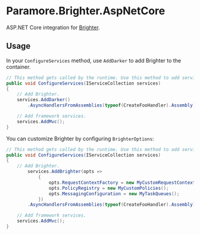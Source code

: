 # Paramore.Brighter.AspNetCore
ASP.NET Core integration for [Brighter](https://github.com/BrighterCommand/Paramore.Brighter).

## Usage
In your `ConfigureServices` method, use `AddDarker` to add Brighter to the container.

```csharp
// This method gets called by the runtime. Use this method to add services to the container.
public void ConfigureServices(IServiceCollection services)
{
    // Add Brighter.
    services.AddDarker()
        .AsyncHandlersFromAssemblies(typeof(CreateFooHandler).Assembly);

    // Add framework services.
    services.AddMvc();
}
```

You can customize Brighter by configuring `BrighterOptions`:

```csharp
// This method gets called by the runtime. Use this method to add services to the container.
public void ConfigureServices(IServiceCollection services)
{
    // Add Brighter.
        services.AddBrighter(opts =>
            {
                opts.RequestContextFactory = new MyCustomRequestContextFactory();
                opts.PolicyRegistry = new MyCustomPolicies();
                opts.MessagingConfiguration = new MyTaskQueues();
            })
        .AsyncHandlersFromAssemblies(typeof(CreateFooHandler).Assembly);

    // Add framework services.
    services.AddMvc();
}
```